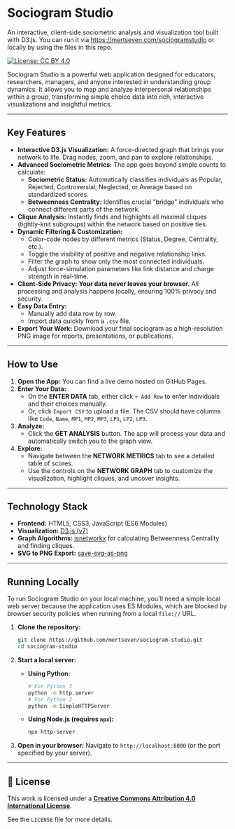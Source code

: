 # Sociogram Studio

An interactive, client-side sociometric analysis and visualization tool built with D3.js. You can run it via https://mertseven.com/sociogramstudio or locally by using the files in this repo.

[![License: CC BY 4.0](https://img.shields.io/badge/License-CC%20BY%204.0-lightgrey.svg)](https://creativecommons.org/licenses/by/4.0/)

Sociogram Studio is a powerful web application designed for educators, researchers, managers, and anyone interested in understanding group dynamics. It allows you to map and analyze interpersonal relationships within a group, transforming simple choice data into rich, interactive visualizations and insightful metrics.

---

## Key Features

*   **Interactive D3.js Visualization:** A force-directed graph that brings your network to life. Drag nodes, zoom, and pan to explore relationships.
*   **Advanced Sociometric Metrics:** The app goes beyond simple counts to calculate:
    *   **Sociometric Status:** Automatically classifies individuals as Popular, Rejected, Controversial, Neglected, or Average based on standardized scores.
    *   **Betweenness Centrality:** Identifies crucial "bridge" individuals who connect different parts of the network.
*   **Clique Analysis:** Instantly finds and highlights all maximal cliques (tightly-knit subgroups) within the network based on positive ties.
*   **Dynamic Filtering & Customization:**
    *   Color-code nodes by different metrics (Status, Degree, Centrality, etc.).
    *   Toggle the visibility of positive and negative relationship links.
    *   Filter the graph to show only the most connected individuals.
    *   Adjust force-simulation parameters like link distance and charge strength in real-time.
*   **Client-Side Privacy:** **Your data never leaves your browser.** All processing and analysis happens locally, ensuring 100% privacy and security.
*   **Easy Data Entry:**
    *   Manually add data row by row.
    *   Import data quickly from a `.csv` file.
*   **Export Your Work:** Download your final sociogram as a high-resolution PNG image for reports, presentations, or publications.

---

## How to Use

1.  **Open the App:** You can find a live demo hosted on GitHub Pages.
2.  **Enter Your Data:**
    *   On the **ENTER DATA** tab, either click `+ Add Row` to enter individuals and their choices manually.
    *   Or, click `Import CSV` to upload a file. The CSV should have columns like `Code`, `Name`, `MP1`, `MP2`, `MP3`, `LP1`, `LP2`, `LP3`.
3.  **Analyze:**
    *   Click the **GET ANALYSIS** button. The app will process your data and automatically switch you to the graph view.
4.  **Explore:**
    *   Navigate between the **NETWORK METRICS** tab to see a detailed table of scores.
    *   Use the controls on the **NETWORK GRAPH** tab to customize the visualization, highlight cliques, and uncover insights.

---

##  Technology Stack

*   **Frontend:** HTML5, CSS3, JavaScript (ES6 Modules)
*   **Visualization:** [D3.js (v7)](https://d3js.org/)
*   **Graph Algorithms:** [jsnetworkx](https://github.com/jsnetworkx/jsnetworkx) for calculating Betweenness Centrality and finding cliques.
*   **SVG to PNG Export:** [save-svg-as-png](https://github.com/exupero/save-svg-as-png)

---

## Running Locally

To run Sociogram Studio on your local machine, you'll need a simple local web server because the application uses ES Modules, which are blocked by browser security policies when running from a local `file://` URL.

1.  **Clone the repository:**
    ```bash
    git clone https://github.com/mertseven/sociogram-studio.git
    cd sociogram-studio
    ```

2.  **Start a local server:**
    *   **Using Python:**
        ```bash
        # For Python 3
        python -m http.server
        # For Python 2
        python -m SimpleHTTPServer
        ```
    *   **Using Node.js (requires `npx`):**
        ```bash
        npx http-server
        ```

3.  **Open in your browser:**
    Navigate to `http://localhost:8000` (or the port specified by your server).

---

## 📄 License

This work is licensed under a **[Creative Commons Attribution 4.0 International License](http://creativecommons.org/licenses/by/4.0/)**.

See the `LICENSE` file for more details.

 
